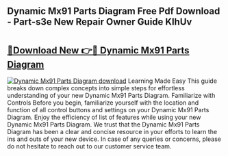 ## Dynamic Mx91 Parts Diagram Free Pdf Download - Part-s3e New Repair Owner Guide KIhUv

# <h2><a href="http://dfn9p8.blite.top/?on=Dynamic+Mx91+Parts+Diagram">🔗Download New 👉🔴 Dynamic Mx91 Parts Diagram</a></h2>

[![Dynamic Mx91 Parts Diagram download](https://i.imgur.com/lujVjoI.png)](http://dfn9p8.blite.top/?on=Dynamic+Mx91+Parts+Diagram)
Learning Made Easy This guide breaks down complex concepts into simple steps for effortless understanding of your new Dynamic Mx91 Parts Diagram. Familiarize with Controls Before you begin, familiarize yourself with the location and function of all control buttons and settings on your Dynamic Mx91 Parts Diagram. Enjoy the efficiency of list of features while using your new Dynamic Mx91 Parts Diagram. We trust that the Dynamic Mx91 Parts Diagram has been a clear and concise resource in your efforts to learn the ins and outs of your new device. In case of any queries or concerns, please do not hesitate to reach out to our customer service team.
